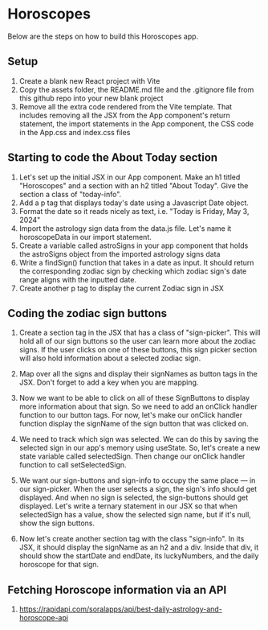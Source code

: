 # Horoscopes
Below are the steps on how to build this Horoscopes app. 

## Setup

1. Create a blank new React project with Vite
1. Copy the assets folder, the README.md file and the .gitignore file from this github repo into your new blank project
1. Remove all the extra code rendered from the Vite template. That includes removing all the JSX from the App component's return statement, the import statements in the App component, the CSS code in the App.css and index.css files

## Starting to code the About Today section

1. Let's set up the initial JSX in our App component. Make an h1 titled "Horoscopes" and a section with an h2 titled "About Today". Give the section a class of "today-info".
1. Add a p tag that displays today's date using a Javascript Date object. 
1. Format the date so it reads nicely as text, i.e. "Today is Friday, May 3, 2024"
1. Import the astrology sign data from the data.js file. Let's name it horoscopeData in our import statement.
2. Create a variable called astroSigns in your app component that holds the astroSigns object from the imported astrology signs data 
1. Write a findSign() function that takes in a date as input. It should return the corresponding zodiac sign by checking which zodiac sign's date range aligns with the inputted date. 
1. Create another p tag to display the current Zodiac sign in JSX

## Coding the zodiac sign buttons

1. Create a section tag in the JSX that has a class of "sign-picker". This will hold all of our sign buttons so the user can learn more about the zodiac signs. If the user clicks on one of these buttons, this sign picker section will also hold information about a selected zodiac sign.
1. Map over all the signs and display their signNames as button tags in the JSX. Don't forget to add a key when you are mapping. 
1. Now we want to be able to click on all of these SignButtons to display more information about that sign. So we need to add an onClick handler function to our button tags. For now, let's make our onClick handler function display the signName of the sign button that was clicked on.
1. We need to track which sign was selected. We can do this by saving the selected sign in our app's memory using useState. So, let's create a new state variable called selectedSign. Then change our onClick handler function to call setSelectedSign. 
1. We want our sign-buttons and sign-info to occupy the same place — in our sign-picker. When the user selects a sign, the sign's info should get displayed. And when no sign is selected, the sign-buttons should get displayed. Let's write a ternary statement in our JSX so that when selectedSign has a value, show the selected sign name, but if it's null, show the sign buttons.

2. Now let's create another section tag with the class "sign-info". In its JSX, it should display the signName as an h2 and a div. Inside that div, it should show the startDate and endDate, its luckyNumbers, and the daily horoscope for that sign.

## Fetching Horoscope information via an API 
1. https://rapidapi.com/soralapps/api/best-daily-astrology-and-horoscope-api

